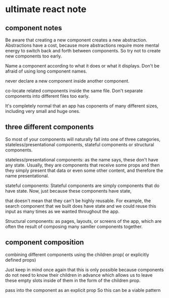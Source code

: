 # ultimate react note

## component notes

Be aware that creating a new component creates a new abstraction. Abstractions have a cost, because more abstractions require more mental energy to switch back and forth between components. So try not to create new components too early.

Name a component according to what it does or what it displays. Don't be afraid of using long component names.

never declare a new component inside another component.

co-locate related components inside the same file. Don't separate components into different files too early.

It's completely normal that an app has coponents of many different sizes, including very small and huge ones.

## three different components

So most of your components will naturally fall into one of three categories, stateless/presentational components, stateful components or structural components.

stateless/presentational components: 
as the name says, these don't have any state.
Usually, they are components that receive some props
and then they simply present that data
or even some other content, and therefore the name presentational.

stateful components:
Stateful components are simply components that do have state.
Now, just because these components have state,

that doesn't mean that they can't be highly reusable. For example, the search component that we built does have state and we could reuse this input as many times as we wanted throughout the app.

Structural components:
as pages, layouts, or screens of the app, which are often the result of composing many samller components together.

## component composition

combining different components using the children prop( or explicitly defined props)

Just keep in mind once again that this is only possible because components do not need to know their children in advance
which allows us to leave these empty slots inside of them in the form of the children prop.

pass into the component as an explicit prop
So this can be a viable pattern